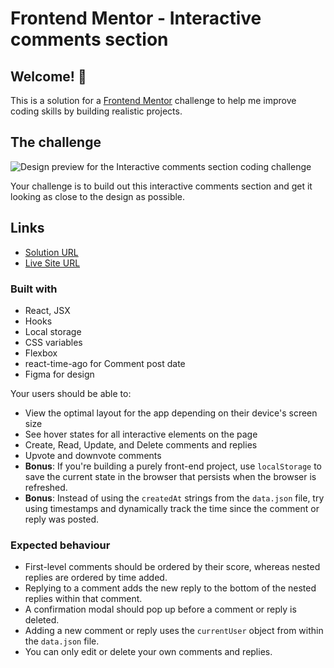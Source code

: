 # Frontend Mentor - Interactive comments section

## Welcome! 👋

This is a solution for a [Frontend Mentor](https://www.frontendmentor.io) challenge to help me improve coding skills by building realistic projects.

## The challenge

![Design preview for the Interactive comments section coding challenge](https://user-images.githubusercontent.com/82803009/165188106-ba2c6898-5f86-42f5-92e5-96f3342142b6.jpg)

Your challenge is to build out this interactive comments section and get it looking as close to the design as possible.

## Links

- [Solution URL](https://www.frontendmentor.io/solutions/responsive-interactive-comments-section-using-reactjs-BkD6RPNS9)
- [Live Site URL](https://filipkoniuszewski.github.io/interactive-comments-section/) 

### Built with

- React, JSX
- Hooks
- Local storage
- CSS variables
- Flexbox
- react-time-ago for Comment post date
- Figma for design

Your users should be able to:

- View the optimal layout for the app depending on their device's screen size
- See hover states for all interactive elements on the page
- Create, Read, Update, and Delete comments and replies
- Upvote and downvote comments
- **Bonus**: If you're building a purely front-end project, use `localStorage` to save the current state in the browser that persists when the browser is refreshed.
- **Bonus**: Instead of using the `createdAt` strings from the `data.json` file, try using timestamps and dynamically track the time since the comment or reply was posted.

### Expected behaviour

- First-level comments should be ordered by their score, whereas nested replies are ordered by time added.
- Replying to a comment adds the new reply to the bottom of the nested replies within that comment.
- A confirmation modal should pop up before a comment or reply is deleted.
- Adding a new comment or reply uses the `currentUser` object from within the `data.json` file.
- You can only edit or delete your own comments and replies.


